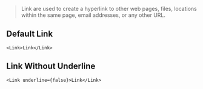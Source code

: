 > Link are used to create a hyperlink to other web pages, files, locations within the same page, email addresses, or any other URL.

## Default Link
```react
<Link>Link</Link>
```

## Link Without Underline
```react
<Link underline={false}>Link</Link>
```
